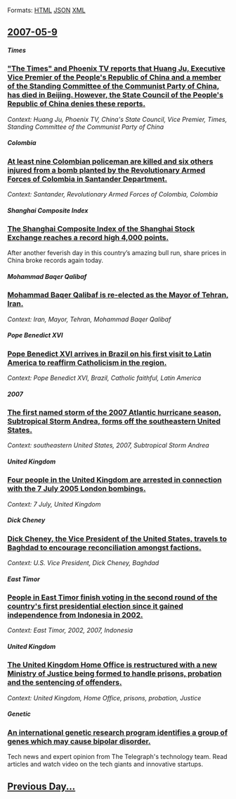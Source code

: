 
Formats: [HTML](2007/05/9/index.html)  [JSON](2007/05/9/index.json)  [XML](2007/05/9/index.xml)  

## [2007-05-9](/news/2007/05/9/index.md)

##### Times
### [ "The Times" and Phoenix TV reports that Huang Ju, Executive Vice Premier of the People's Republic of China and a member of the Standing Committee of the Communist Party of China, has died in Beijing. However, the State Council of the People's Republic of China denies these reports.](/news/2007/05/9/the-times-and-phoenix-tv-reports-that-huang-ju-executive-vice-premier-of-the-people-s-republic-of-china-and-a-member-of-the-standing-com.md)
_Context: Huang Ju, Phoenix TV, China's State Council, Vice Premier, Times, Standing Committee of the Communist Party of China_

##### Colombia
### [ At least nine Colombian policeman are killed and six others injured from a bomb planted by the Revolutionary Armed Forces of Colombia in Santander Department. ](/news/2007/05/9/at-least-nine-colombian-policeman-are-killed-and-six-others-injured-from-a-bomb-planted-by-the-revolutionary-armed-forces-of-colombia-in-sa.md)
_Context: Santander, Revolutionary Armed Forces of Colombia, Colombia_

##### Shanghai Composite Index
### [ The Shanghai Composite Index of the Shanghai Stock Exchange reaches a record high 4,000 points. ](/news/2007/05/9/the-shanghai-composite-index-of-the-shanghai-stock-exchange-reaches-a-record-high-4-000-points.md)
After another feverish day in this country’s amazing bull run, share prices in China broke records again today.

##### Mohammad Baqer Qalibaf
### [ Mohammad Baqer Qalibaf is re-elected as the Mayor of Tehran, Iran. ](/news/2007/05/9/mohammad-baqer-qalibaf-is-re-elected-as-the-mayor-of-tehran-iran.md)
_Context: Iran, Mayor, Tehran, Mohammad Baqer Qalibaf_

##### Pope Benedict XVI
### [ Pope Benedict XVI arrives in Brazil on his first visit to Latin America to reaffirm Catholicism in the region. ](/news/2007/05/9/pope-benedict-xvi-arrives-in-brazil-on-his-first-visit-to-latin-america-to-reaffirm-catholicism-in-the-region.md)
_Context: Pope Benedict XVI, Brazil, Catholic faithful, Latin America_

##### 2007
### [ The first named storm of the 2007 Atlantic hurricane season, Subtropical Storm Andrea, forms off the southeastern United States. ](/news/2007/05/9/the-first-named-storm-of-the-2007-atlantic-hurricane-season-subtropical-storm-andrea-forms-off-the-southeastern-united-states.md)
_Context: southeastern United States, 2007, Subtropical Storm Andrea_

##### United Kingdom
### [ Four people in the United Kingdom are arrested in connection with the 7 July 2005 London bombings. ](/news/2007/05/9/four-people-in-the-united-kingdom-are-arrested-in-connection-with-the-7-july-2005-london-bombings.md)
_Context: 7 July, United Kingdom_

##### Dick Cheney
### [ Dick Cheney, the Vice President of the United States, travels to Baghdad to encourage reconciliation amongst factions. ](/news/2007/05/9/dick-cheney-the-vice-president-of-the-united-states-travels-to-baghdad-to-encourage-reconciliation-amongst-factions.md)
_Context: U.S. Vice President, Dick Cheney, Baghdad_

##### East Timor
### [ People in East Timor finish voting in the second round of the country's first presidential election since it gained independence from Indonesia in 2002. ](/news/2007/05/9/people-in-east-timor-finish-voting-in-the-second-round-of-the-country-s-first-presidential-election-since-it-gained-independence-from-indon.md)
_Context: East Timor, 2002, 2007, Indonesia_

##### United Kingdom
### [ The United Kingdom Home Office is restructured with a new Ministry of Justice being formed to handle prisons, probation and the sentencing of offenders. ](/news/2007/05/9/the-united-kingdom-home-office-is-restructured-with-a-new-ministry-of-justice-being-formed-to-handle-prisons-probation-and-the-sentencing.md)
_Context: United Kingdom, Home Office, prisons, probation, Justice_

##### Genetic
### [ An international genetic research program identifies a group of genes which may cause bipolar disorder. ](/news/2007/05/9/an-international-genetic-research-program-identifies-a-group-of-genes-which-may-cause-bipolar-disorder.md)
Tech news and expert opinion from The Telegraph&#39;s technology team. Read articles and watch video on the tech giants and innovative startups. 

## [Previous Day...](/news/2007/05/8/index.md)

